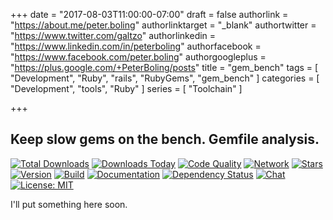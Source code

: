 +++
date = "2017-08-03T11:00:00-07:00"
draft = false
authorlink = "https://about.me/peter.boling"
authorlinktarget = "_blank"
authortwitter = "https://www.twitter.com/galtzo"
authorlinkedin = "https://www.linkedin.com/in/peterboling"
authorfacebook = "https://www.facebook.com/peter.boling"
authorgoogleplus = "https://plus.google.com/+PeterBoling/posts"
title = "gem_bench"
tags = [ "Development", "Ruby", "rails", "RubyGems", "gem_bench" ]
categories = [ "Development", "tools", "Ruby" ]
series = [ "Toolchain" ]

+++

## Keep slow gems on the bench.  Gemfile analysis.

[![Total Downloads](https://img.shields.io/gem/rt/gem_bench.svg)](https://github.com/pboling/gem_bench)
[![Downloads Today](https://img.shields.io/gem/rd/gem_bench.svg)](https://github.com/pboling/gem_bench)
[![Code Quality](https://img.shields.io/codeclimate/github/pboling/gem_bench.svg)](https://codeclimate.com/github/pboling/gem_bench)
[![Network](https://img.shields.io/github/forks/pboling/gem_bench.svg?style=social)](https://github.com/pboling/gem_bench/network)
[![Stars](https://img.shields.io/github/stars/pboling/gem_bench.svg?style=social)](https://github.com/pboling/gem_bench/stargazers)
[![Version](https://img.shields.io/gem/v/gem_bench.svg)](https://rubygems.org/gems/gem_bench)
[![Build](https://img.shields.io/travis/pboling/gem_bench.svg)](https://travis-ci.org/pboling/gem_bench)
[![Documentation](http://inch-ci.org/github/pboling/gem_bench.svg)](http://inch-ci.org/github/pboling/gem_bench)
[![Dependency Status](https://gemnasium.com/pboling/gem_bench.svg)](https://gemnasium.com/pboling/gem_bench)
[![Chat](https://img.shields.io/gitter/room/pboling/gem_bench.svg)](https://gitter.im/pboling/gem_bench)
[![License: MIT](https://img.shields.io/badge/License-MIT-yellow.svg)](https://opensource.org/licenses/MIT)

I'll put something here soon.
